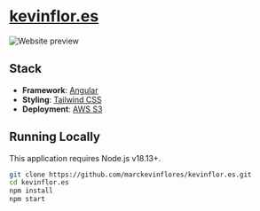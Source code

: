 # [kevinflor.es](https://kevinflor.es)


<picture>
  <source media="(prefers-color-scheme: dark)" srcset="./dark-image.JPG">
  <source media="(prefers-color-scheme: light)" srcset="./dark-light.JPG">
  <img alt="Website preview" src="./dark-light.JPG">
</picture>

## Stack

- **Framework**: [Angular](https://angular.dev/)
- **Styling**: [Tailwind CSS](https://tailwindcss.com/)
- **Deployment**: [AWS S3](https://aws.amazon.com/s3/)

## Running Locally

This application requires Node.js v18.13+.

```bash
git clone https://github.com/marckevinflores/kevinflor.es.git
cd kevinflor.es
npm install
npm start
```
